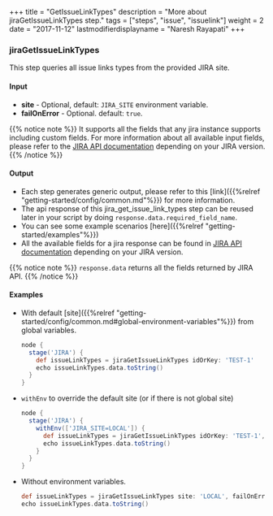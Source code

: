 +++
title = "GetIssueLinkTypes"
description = "More about jiraGetIssueLinkTypes step."
tags = ["steps", "issue", "issuelink"]
weight = 2
date = "2017-11-12"
lastmodifierdisplayname = "Naresh Rayapati"
+++

### jiraGetIssueLinkTypes

This step queries all issue links types from the provided JIRA site.

#### Input

* **site** - Optional, default: `JIRA_SITE` environment variable.
* **failOnError** - Optional. default: `true`.

{{% notice note %}}
It supports all the fields that any jira instance supports including custom fields. For more information about all available input fields, please refer to the [JIRA API documentation](https://docs.atlassian.com/jira/REST/) depending on your JIRA version.
{{% /notice %}}

#### Output

* Each step generates generic output, please refer to this [link]({{%relref "getting-started/config/common.md"%}}) for more information.
* The api response of this jira_get_issue_link_types step can be reused later in your script by doing `response.data.required_field_name`.
* You can see some example scenarios [here]({{%relref "getting-started/examples"%}})
* All the available fields for a jira response can be found in [JIRA API documentation](https://docs.atlassian.com/jira/REST/) depending on your JIRA version.

{{% notice note %}}
`response.data` returns all the fields returned by JIRA API.
{{% /notice %}}

#### Examples

* With default [site]({{%relref "getting-started/config/common.md#global-environment-variables"%}}) from global variables.

    ```groovy
    node {
      stage('JIRA') {
        def issueLinkTypes = jiraGetIssueLinkTypes idOrKey: 'TEST-1'
        echo issueLinkTypes.data.toString()
      }
    }
    ```
* `withEnv` to override the default site (or if there is not global site)

    ```groovy
    node {
      stage('JIRA') {
        withEnv(['JIRA_SITE=LOCAL']) {
          def issueLinkTypes = jiraGetIssueLinkTypes idOrKey: 'TEST-1', site: 'LOCAL'
          echo issueLinkTypes.data.toString()
        }
      }
    }
    ```
* Without environment variables.

    ```groovy
    def issueLinkTypes = jiraGetIssueLinkTypes site: 'LOCAL', failOnError: false
    echo issueLinkTypes.data.toString()
    ```

